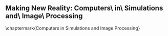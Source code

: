 ## Making New Reality: Computers\ in\ Simulations and\ Image\ Processing

\chaptermark{Computers in Simulations and Image Processing}
